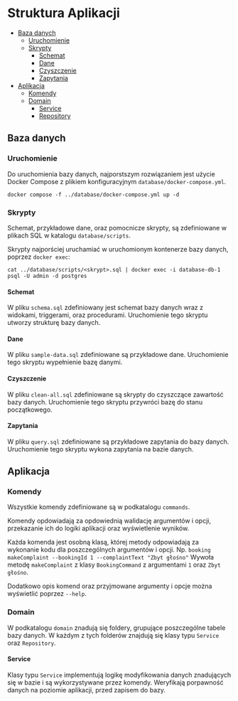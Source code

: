 # Struktura Aplikacji

* [Baza danych](#baza-danych)
  * [Uruchomienie](#uruchomienie)
  * [Skrypty](#skrypty)
    * [Schemat](#schemat)
    * [Dane](#dane)
    * [Czyszczenie](#czyszczenie)
    * [Zapytania](#zapytania)
* [Aplikacja](#aplikacja)
  * [Komendy](#komendy)
  * [Domain](#domain)
    * [Service](#service)
    * [Repository](#repository)


## Baza danych

### Uruchomienie

Do uruchomienia bazy danych, najporstszym rozwiązaniem jest użycie Docker Compose
z plikiem konfiguracyjnym `database/docker-compose.yml`.

```shell
docker compose -f ../database/docker-compose.yml up -d
```

### Skrypty

Schemat, przykładowe dane, oraz pomocnicze skrypty,
są zdefiniowane w plikach SQL w katalogu `database/scripts`.

Skrypty najporściej uruchamiać w uruchomionym kontenerze bazy danych,
poprzez `docker exec`:

```shell
cat ../database/scripts/<skrypt>.sql | docker exec -i database-db-1 psql -U admin -d postgres
```

#### Schemat

W pliku `schema.sql` zdefiniowany jest schemat bazy danych
wraz z widokami, triggerami, oraz procedurami.
Uruchomienie tego skryptu utworzy strukturę bazy danych.

#### Dane

W pliku `sample-data.sql` zdefiniowane są przykładowe dane.
Uruchomienie tego skryptu wypełnienie bazę danymi.

#### Czyszczenie
W pliku `clean-all.sql`
zdefiniowane są skrypty do czyszczące zawartość bazy danych.
Uruchomienie tego skryptu przywróci bazę do stanu początkowego.

#### Zapytania
W pliku `query.sql`
zdefiniowane są przykładowe zapytania do bazy danych.
Uruchomienie tego skryptu wykona zapytania na bazie danych.

## Aplikacja

### Komendy

Wszystkie komendy zdefiniowane są w podkatalogu `commands`.

Komendy opdowiadają za opdowiednią walidację argumentów i opcji,
przekazanie ich do logiki aplikacji oraz wyświetlenie wyników.

Każda komenda jest osobną klasą, której metody odpowiadają
za wykonanie kodu dla poszczególnych argumentów i opcji.
Np. `booking makeComplaint --bookingId 1 --complaintText "Zbyt głośno"`
Wywoła metodę `makeComplaint` z klasy `BookingCommand` z argumentami `1` oraz `Zbyt głośno`. 

Dodatkowo opis komend oraz przyjmowane argumenty i opcje można wyświetlić poprzez `--help`.

### Domain

W podkatalogu `domain` znadują się foldery,
grupujące poszczególne tabele bazy danych.
W każdym z tych folderów znajdują się klasy typu
`Service` oraz `Repository`.

#### Service

Klasy typu `Service` implementują logikę modyfikowania danych
znadujących się w bazie i są wykorzystywane przez komendy.
Weryfikają porpawność danych na poziomie aplikacji, przed zapisem do bazy.

